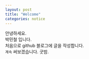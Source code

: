 ```yaml
---
layout: post
title: "Welcome"
categories: notice
---
```


안녕하세요.  
박민철 입니다.  
처음으로 github 블로그에 글을 작성합니다.  
`계속` 써보겠습니다. 굿밤.
